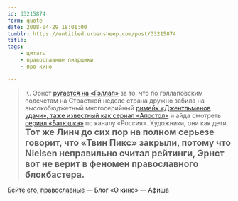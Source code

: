 ```yaml
---
id: 33215874
form: quote
date: 2008-04-29 18:01:00
tumblr: https://untitled.urbansheep.com/post/33215874
title: 
tags:
    - цитаты
    - православные пиарщики
    - про кино

---
```


<blockquote>
К. Эрнст <a href="http://www.kommersant.ru/doc.aspx?DocsID=887745">ругается на «Гэллап»</a> за то, что по гэллаповским подсчетам на Страстной неделе страна дружно забила на высокобюджетный многосерийный <a href="http://www.afisha.ru/blogcomments/1531/page1/">римейк «Джентльменов удачи», таже известный как сериал «Апостол»</a> и айда смотреть <a href="http://www.afisha.ru/telecast/8525/">сериал «Батюшка»</a> по каналу «Россия». Художники, они как дети. <strong style="font-size:1.4em;">Тот же Линч до сих пор на полном серьезе говорит, что «Твин Пикс» закрыли, потому что Nielsen неправильно считал рейтинги, Эрнст вот не верит в феномен православного блокбастера.</strong>
</blockquote>

<a href="http://www.afisha.ru/blogcomments/1735/">Бейте его, православные</a> — Блог «О кино» — Афиша
